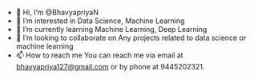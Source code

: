 - 👋 Hi, I’m @BhavyapriyaN
- 👀 I’m interested in Data Science, Machine Learning
- 🌱 I’m currently learning Machine Learning, Deep Learning
- 💞️ I’m looking to collaborate on Any projects related to data science or machine learning
- 📫 How to reach me You can reach me via email at bhavyapriya127@gmail.com or by phone at 9445202321.

<!---
BhavyapriyaN/BhavyapriyaN is a ✨ special ✨ repository because its `README.md` (this file) appears on your GitHub profile.
You can click the Preview link to take a look at your changes.
--->
